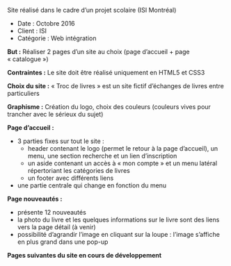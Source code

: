 Site réalisé dans le cadre d’un projet scolaire (ISI Montréal) 

- Date : Octobre 2016 
- Client : ISI 
- Catégorie : Web intégration


**But :** Réaliser 2 pages d’un site au choix (page d’accueil + page « catalogue »)

**Contraintes :** Le site doit être réalisé uniquement en HTML5 et CSS3

**Choix du site :** « Troc de livres » est un site fictif d’échanges de livres entre particuliers

**Graphisme :** Création du logo, choix des couleurs (couleurs vives pour trancher avec le sérieux du sujet)

**Page d’accueil :** 
- 3 parties fixes sur tout le site : 
    - header contenant le logo (permet le retour à la page d’accueil), un menu, une section recherche et un lien d’inscription
    - un aside contenant un accès à « mon compte » et un menu latéral répertoriant les catégories de livres 
    - un footer avec différents liens 
- une partie centrale qui change en fonction du menu

**Page nouveautés :** 
- présente 12 nouveautés 
- la photo du livre et les quelques informations sur le livre sont des liens vers la page détail (à venir)
- possibilité d’agrandir l’image en cliquant sur la loupe : l’image s’affiche en plus grand dans une pop-up

**Pages suivantes du site en cours de développement**
